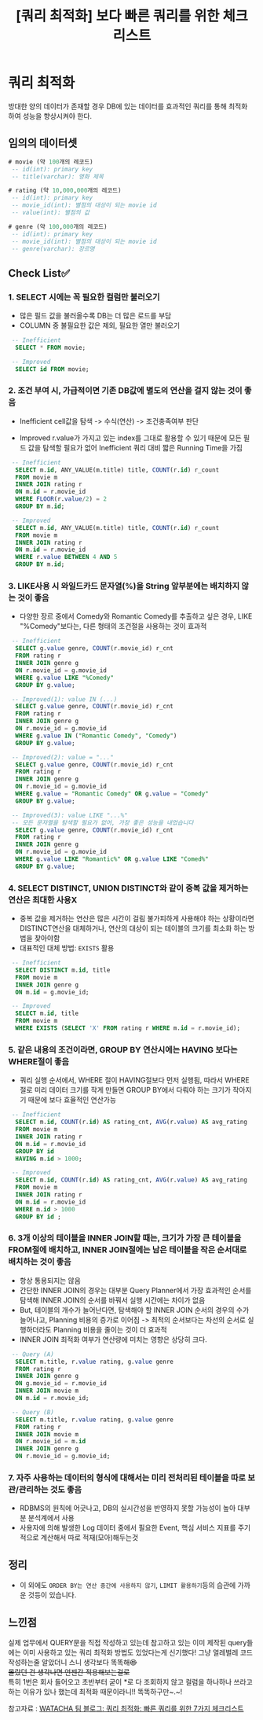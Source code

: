 ﻿---
title: "[쿼리 최적화] 보다 빠른 쿼리를 위한 체크 리스트"
categories: DB
comments: true
---

# 쿼리 최적화
 방대한 양의 데이터가 존재할 경우 DB에 있는 데이터를 효과적인 쿼리를 통해 최적화 하여 성능을 향상시켜야 한다.


## 임의의 데이터셋

```sql
# movie (약 100개의 레코드)
 -- id(int): primary key
 -- title(varchar): 영화 제목

# rating (약 10,000,000개의 레코드)
 -- id(int): primary key
 -- movie_id(int): 별점의 대상이 되는 movie id
 -- value(int): 별점의 값

# genre (약 100,000개의 레코드)
 -- id(int): primary key
 -- movie_id(int): 별점의 대상이 되는 movie id
 -- genre(varchar): 장르명
```

## Check List✅

### 1. SELECT 시에는 꼭 필요한 컬럼만 불러오기
 - 많은 필드 값을 불러올수록 DB는 더 많은 로드를 부담
 - COLUMN 중 불필요한 값은 제외, 필요한 열만 불러오기

```sql
 -- Inefficient
  SELECT * FROM movie;

 -- Improved
  SELECT id FROM movie;
```

### 2. 조건 부여 시, 가급적이면 기존 DB값에 별도의 연산을 걸지 않는 것이 좋음
 - Inefficient 
   cell값을 탐색 -> 수식(연산) -> 조건충족여부 판단

 - Improved
   r.value가 가지고 있는 index를 그대로 활용할 수 있기 때문에 모든 필드 값을 탐색할 필요가 없어 Inefficient 쿼리 대비 짧은 Running Time을 가짐

```sql
 -- Inefficient
  SELECT m.id, ANY_VALUE(m.title) title, COUNT(r.id) r_count 
  FROM movie m 
  INNER JOIN rating r 
  ON m.id = r.movie_id 
  WHERE FLOOR(r.value/2) = 2 
  GROUP BY m.id;

 -- Improved
  SELECT m.id, ANY_VALUE(m.title) title, COUNT(r.id) r_count 
  FROM movie m 
  INNER JOIN rating r 
  ON m.id = r.movie_id 
  WHERE r.value BETWEEN 4 AND 5 
  GROUP BY m.id;
```

### 3. LIKE사용 시 와일드카드 문자열(%)을 String 앞부분에는 배치하지 않는 것이 좋음
 - 다양한 장르 중에서 Comedy와 Romantic Comedy를 추출하고 싶은 경우, LIKE "%Comedy"보다는, 다른 형태의 조건절을 사용하는 것이 효과적

```sql
 -- Inefficient
  SELECT g.value genre, COUNT(r.movie_id) r_cnt 
  FROM rating r 
  INNER JOIN genre g 
  ON r.movie_id = g.movie_id 
  WHERE g.value LIKE "%Comedy"  
  GROUP BY g.value;

 -- Improved(1): value IN (...)
  SELECT g.value genre, COUNT(r.movie_id) r_cnt 
  FROM rating r 
  INNER JOIN genre g 
  ON r.movie_id = g.movie_id 
  WHERE g.value IN ("Romantic Comedy", "Comedy") 
  GROUP BY g.value;

 -- Improved(2): value = "..."
  SELECT g.value genre, COUNT(r.movie_id) r_cnt 
  FROM rating r 
  INNER JOIN genre g 
  ON r.movie_id = g.movie_id 
  WHERE g.value = "Romantic Comedy" OR g.value = "Comedy"
  GROUP BY g.value;

 -- Improved(3): value LIKE "...%"
 -- 모든 문자열을 탐색할 필요가 없어, 가장 좋은 성능을 내었습니다
  SELECT g.value genre, COUNT(r.movie_id) r_cnt 
  FROM rating r 
  INNER JOIN genre g 
  ON r.movie_id = g.movie_id 
  WHERE g.value LIKE "Romantic%" OR g.value LIKE "Comed%"
  GROUP BY g.value;
```

### 4. SELECT DISTINCT, UNION DISTINCT와 같이 중복 값을 제거하는 연산은 최대한 사용X
 - 중복 값을 제거하는 연산은 많은 시간이 걸림 불가피하게 사용해야 하는 상황이라면 DISTINCT연산을 대체하거나, 연산의 대상이 되는 테이블의 크기를 최소화 하는 방법을 찾아야함
 - 대표적인 대체 방법: `EXISTS` 활용

```sql
 -- Inefficient
  SELECT DISTINCT m.id, title 
  FROM movie m  
  INNER JOIN genre g 
  ON m.id = g.movie_id;

 -- Improved
  SELECT m.id, title 
  FROM movie m  
  WHERE EXISTS (SELECT 'X' FROM rating r WHERE m.id = r.movie_id);
```


### 5. 같은 내용의 조건이라면, GROUP BY 연산시에는 HAVING 보다는 WHERE절이 좋음
 - 쿼리 실행 순서에서, WHERE 절이 HAVING절보다 먼저 실행됨, 따라서 WHERE절로 미리 데이터 크기를 작게 만들면 GROUP BY에서 다뤄야 하는 크기가 작아지기 때문에 보다 효율적인 연산가능

```sql
 -- Inefficient
  SELECT m.id, COUNT(r.id) AS rating_cnt, AVG(r.value) AS avg_rating 
  FROM movie m  
  INNER JOIN rating r 
  ON m.id = r.movie_id 
  GROUP BY id 
  HAVING m.id > 1000;

 -- Improved
  SELECT m.id, COUNT(r.id) AS rating_cnt, AVG(r.value) AS avg_rating 
  FROM movie m  
  INNER JOIN rating r 
  ON m.id = r.movie_id 
  WHERE m.id > 1000
  GROUP BY id ;
```

### 6. 3개 이상의 테이블을 INNER JOIN할 때는, 크기가 가장 큰 테이블을 FROM절에 배치하고, INNER JOIN절에는 남은 테이블을 작은 순서대로 배치하는 것이 좋음
 - 항상 통용되지는 않음
 - 간단한 INNER JOIN의 경우는 대부분 Query Planner에서 가장 효과적인 순서를 탐색해 INNER JOIN의 순서를 바꿔서 실행 시간에는 차이가 없음
 - But, 테이블의 개수가 늘어난다면, 탐색해야 할 INNER JOIN 순서의 경우의 수가 늘어나고, Planning 비용의 증가로 이어짐 
   -> 최적의 순서보다는 차선의 순서로 실행하더라도 Planning 비용을 줄이는 것이 더 효과적
 - INNER JOIN 최적화 여부가 연산량에 미치는 영향은 상당히 크다.

```sql
 -- Query (A)
  SELECT m.title, r.value rating, g.value genre 
  FROM rating r 
  INNER JOIN genre g 
  ON g.movie_id = r.movie_id  
  INNER JOIN movie m 
  ON m.id = r.movie_id;

 -- Query (B)
  SELECT m.title, r.value rating, g.value genre 
  FROM rating r 
  INNER JOIN movie m
  ON r.movie_id = m.id 
  INNER JOIN genre g 
  ON r.movie_id = g.movie_id;
```

### 7. 자주 사용하는 데이터의 형식에 대해서는 미리 전처리된 테이블을 따로 보관/관리하는 것도 좋음
 - RDBMS의 원칙에 어긋나고, DB의 실시간성을 반영하지 못할 가능성이 높아 대부분 분석계에서 사용
 - 사용자에 의해 발생한 Log 데이터 중에서 필요한 Event, 핵심 서비스 지표를 주기적으로 계산해서 따로 적재(모아)해두는것


## 정리
 - 이 외에도 `ORDER BY는 연산 중간에 사용하지 않기`, `LIMIT 활용하기`등의 습관에 가까운 것등이 있습니다.

## 느낀점
 실제 업무에서 QUERY문을 직접 작성하고 있는데 참고하고 있는 이미 제작된 query들에는 이미 사용하고 있는 쿼리 최적화 방법도 있었다는게 신기했다!
 그냥 얼레벌레 코드 작성하는줄 알았더니 스니 생각보다 똑똑해~~😍  
 몰랐던 건 생각나면 언젠간 적용해보는걸로~~  
 특히 1번은 회사 들어오고 초반부터 굳이 *로 다 조회하지 않고 컬럼을 하나하나 쓰라고 하는 이유가 있나 했는데 최적화 때문이라니!! 똑똑하구만~.~!


참고자료 : [WATACHA 팀 블로그: 쿼리 최적화: 빠른 쿼리를 위한 7가지 체크리스트](https://medium.com/watcha/%EC%BF%BC%EB%A6%AC-%EC%B5%9C%EC%A0%81%ED%99%94-%EC%B2%AB%EA%B1%B8%EC%9D%8C-%EB%B3%B4%EB%8B%A4-%EB%B9%A0%EB%A5%B8-%EC%BF%BC%EB%A6%AC%EB%A5%BC-%EC%9C%84%ED%95%9C-7%EA%B0%80%EC%A7%80-%EC%B2%B4%ED%81%AC-%EB%A6%AC%EC%8A%A4%ED%8A%B8-bafec9d2c073)